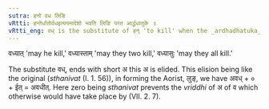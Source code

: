 ```yaml
---
sutra: हनो वध लिङि
vRtti: हन्तेर्धातोर्वधइत्ययमादेशो भवति लिङि परत आर्द्धधातुके ॥
vRtti_eng: वध् is the substitute of हन् 'to kill' when the _ardhadhatuka_ लिङ् (Benedictive) follows.
---
```

वध्यात् 'may he kill,' वध्यास्ताम् 'may they two kill,' वध्यासुः 'may they all kill.'

The substitute वध्, ends with short अ this अ is elided. This elision being like the original (_sthanivat_ (I. 1. 56)), in forming the Aorist, लुङ्, we have अवध् + ० + ईत् = अवधीत्. Here zero being _sthanivat_ prevents the _vriddhi_ of अ of व which otherwise would have take place by (VII. 2. 7).
